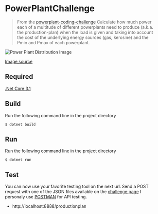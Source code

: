 # PowerPlantChallenge
> From the [powerplant-coding-challenge](https://github.com/gem-spaas/powerplant-coding-challenge) Calculate how much power each of a multitude of different powerplants need to produce (a.k.a. the production-plan) when the load is given and taking into account the cost of the underlying energy sources (gas, kerosine) and the Pmin and Pmax of each powerplant.

<img src="https://www.next-kraftwerke.be/en/technology/next-pool/" title="Power Plant Distribution" alt="Power Plant Distribution Image">

[Image source](https://www.next-kraftwerke.be/wp-content/uploads/2016/03/virtuele-energiecentrale.png)

## Required
[.Net Core 3.1](https://dotnet.microsoft.com/download/dotnet/3.1)

## Build
Run the following command line in the project directory
```shell
$ dotnet build
```

## Run
Run the following command line in the project directory
```shell
$ dotnet run
```

## Test
You can now use your favorite testing tool on the next url.
Send a POST request with one of the JSON files available on the [challenge page](https://github.com/gem-spaas/powerplant-coding-challenge/tree/master/example_payloads) 
 I personaly use [POSTMAN](https://www.postman.com/) for API testing.
- http://localhost:8888/productionplan
